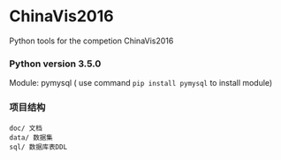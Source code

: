 # ChinaVis2016
Python tools for the competion ChinaVis2016


### Python version 3.5.0

Module: pymysql ( use command `pip install pymysql` to install module)

### 项目结构
    doc/ 文档
    data/ 数据集
    sql/ 数据库表DDL